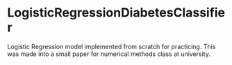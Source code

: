 # LogisticRegressionDiabetesClassifier
Logistic Regression model implemented from scratch for practicing. This was made into a small paper for numerical methods class at university.
